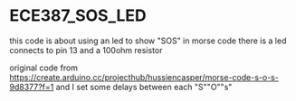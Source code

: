 # ECE387_SOS_LED
this code is about using an led to show "SOS" in morse code 
there is a led connects to pin 13 and a 100ohm resistor

original code from https://create.arduino.cc/projecthub/hussiencasper/morse-code-s-o-s-9d8377?f=1 and I set some delays between each "S""O""s"
